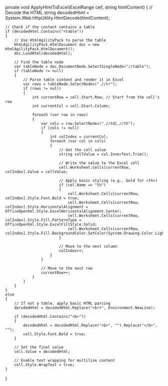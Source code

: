 private void ApplyHtmlToExcel(ExcelRange cell, string htmlContent)
{
    // Decode the HTML
    string decodedHtml = System.Web.HttpUtility.HtmlDecode(htmlContent);

    // Check if the content contains a table
    if (decodedHtml.Contains("<table"))
    {
        // Use HtmlAgilityPack to parse the table
        HtmlAgilityPack.HtmlDocument doc = new HtmlAgilityPack.HtmlDocument();
        doc.LoadHtml(decodedHtml);

        // Find the table node
        var tableNode = doc.DocumentNode.SelectSingleNode("//table");
        if (tableNode != null)
        {
            // Parse table content and render it in Excel
            var rows = tableNode.SelectNodes(".//tr");
            if (rows != null)
            {
                int currentRow = cell.Start.Row; // Start from the cell's row
                int currentCol = cell.Start.Column;

                foreach (var row in rows)
                {
                    var cols = row.SelectNodes(".//td|.//th");
                    if (cols != null)
                    {
                        int colIndex = currentCol;
                        foreach (var col in cols)
                        {
                            // Get the cell value
                            string cellValue = col.InnerText.Trim();

                            // Write the value to the Excel cell
                            cell.Worksheet.Cells[currentRow, colIndex].Value = cellValue;

                            // Apply basic styling (e.g., bold for <th>)
                            if (col.Name == "th")
                            {
                                cell.Worksheet.Cells[currentRow, colIndex].Style.Font.Bold = true;
                                cell.Worksheet.Cells[currentRow, colIndex].Style.HorizontalAlignment = OfficeOpenXml.Style.ExcelHorizontalAlignment.Center;
                                cell.Worksheet.Cells[currentRow, colIndex].Style.Fill.PatternType = OfficeOpenXml.Style.ExcelFillStyle.Solid;
                                cell.Worksheet.Cells[currentRow, colIndex].Style.Fill.BackgroundColor.SetColor(System.Drawing.Color.LightGray);
                            }

                            // Move to the next column
                            colIndex++;
                        }
                    }

                    // Move to the next row
                    currentRow++;
                }
            }
        }
    }
    else
    {
        // If not a table, apply basic HTML parsing
        decodedHtml = decodedHtml.Replace("<br>", Environment.NewLine);

        if (decodedHtml.Contains("<b>"))
        {
            decodedHtml = decodedHtml.Replace("<b>", "").Replace("</b>", "");
            cell.Style.Font.Bold = true;
        }

        // Set the final value
        cell.Value = decodedHtml;

        // Enable text wrapping for multiline content
        cell.Style.WrapText = true;
    }
}
